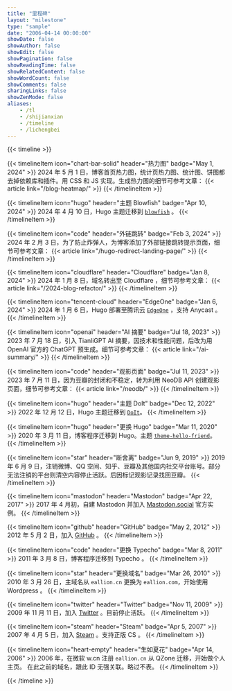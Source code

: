 ```yaml
---
title: "里程碑"
layout: "milestone"
type: "sample"
date: "2006-04-14 00:00:00"
showDate: false
showAuthor: false
showEdit: false
showPagination: false
showReadingTime: false
showRelatedContent: false
showWordCount: false
showComments: false
sharingLinks: false
showZenMode: false
aliases:
    - /tl
    - /shijianxian
    - /timeline
    - /lichengbei
---
```


<style>
    .thumbnail {
        min-width: 180px;
    }
    @media (min-width: 640px) {
        .thumbnail {
            min-width: 300px;
        }
    }
    ol li {
        list-style-type: none;
    }
</style>

{{< timeline >}}

{{< timelineItem icon="chart-bar-solid" header="热力图" badge="May 1, 2024" >}}
2024 年 5 月 1 日，博客首页热力图，统计页热力图、统计图、饼图都去掉依赖库和插件。用 CSS 和 JS 实现。生成热力图的细节可参考文章：
{{< article link="/blog-heatmap/" >}}
{{< /timelineItem >}}

{{< timelineItem icon="hugo" header="主题 Blowfish" badge="Apr 10, 2024" >}}
2024 年 4 月 10 日，Hugo 主题迁移到 <code><a href="https://github.com/nunocoracao/blowfish" target="_blank" rel="noopener noreferrer">blowfish</a></code> 。
{{< /timelineItem >}}

{{< timelineItem icon="code" header="外链跳转" badge="Feb 3, 2024" >}}
2024 年 2 月 3 日，为了防止炸弹人，为博客添加了外部链接跳转提示页面，细节可参考文章：
{{< article link="/hugo-redirect-landing-page/" >}}
{{< /timelineItem >}}

{{< timelineItem icon="cloudflare" header="Cloudflare" badge="Jan 8, 2024" >}}
2024 年 1 月 8 日，域名转出至 Cloudflare ，细节可参考文章：
{{< article link="/2024-blog-refactor/" >}}
{{< /timelineItem >}}

{{< timelineItem icon="tencent-cloud" header="EdgeOne" badge="Jan 6, 2024" >}}
2024 年 1 月 6 日，Hugo 部署至腾讯云 <code><a href="https://e5n.cc/s/teo" target="_blank" rel="noopener noreferrer">EdgeOne</a></code> ，支持 Anycast 。
{{< /timelineItem >}}

{{< timelineItem icon="openai" header="AI 摘要" badge="Jul 18, 2023" >}}
2023 年 7 月 18 日，引入 TianliGPT AI 摘要，因技术和性能问题，后改为用 OpenAI 官方的 ChatGPT 预生成。细节可参考文章：
{{< article link="/ai-summary/" >}}
{{< /timelineItem >}}

{{< timelineItem icon="code" header="观影页面" badge="Jul 11, 2023" >}}
2023 年 7 月 11 日，因为豆瓣的封闭和不稳定，转为利用 NeoDB API 创建观影页面，细节可参考文章：
{{< article link="/neodb/" >}}
{{< /timelineItem >}}

{{< timelineItem icon="hugo" header="主题 DoIt" badge="Dec 12, 2022" >}}
2022 年 12 月 12 日，Hugo 主题迁移到 <code><a href="https://github.com/HEIGE-PCloud/DoIt" target="_blank" rel="noopener noreferrer">DoIt</a></code>。
{{< /timelineItem >}}

{{< timelineItem icon="hugo" header="更换 Hugo" badge="Mar 11, 2020" >}}
2020 年 3 月 11 日，博客程序迁移到 Hugo。主题 <code><a href="https://github.com/panr/hugo-theme-hello-friend" target="_blank" rel="noopener noreferrer">theme-hello-friend</a></code>。
{{< /timelineItem >}}

{{< timelineItem icon="star" header="断舍离" badge="Jun 9, 2019" >}}
2019 年 6 月 9 日，注销微博、QQ 空间、知乎、豆瓣及其他国内社交平台账号。部分无法注销的平台则清空内容停止活跃。后因标记观影记录找回豆瓣。
{{< /timelineItem >}}

{{< timelineItem icon="mastodon" header="Mastodon" badge="Apr 22, 2017" >}}
2017 年 4 月初，自建 Mastodon 并加入 <a href="https://mastodon.social/@eallion/3726552" target="_blank" rel="noopener noreferrer">Mastodon.social</a> 官方实例。
{{< /timelineItem >}}

{{< timelineItem icon="github" header="GitHub" badge="May 2, 2012" >}}
2012 年 5 月 2 日，加入 <a href="https://github.com/eallion?tab=overview&from=2012-05-01&to=2012-05-31" target="_blank" rel="noopener noreferrer">GitHub</a> 。
{{< /timelineItem >}}

{{< timelineItem icon="code" header="更换 Typecho" badge="Mar 8, 2011" >}}
2011 年 3 月 8 日，博客程序迁移到 Typecho 。
{{< /timelineItem >}}

{{< timelineItem icon="star" header="更换域名" badge="Mar 26, 2010" >}}
2010 年 3 月 26 日，主域名从 <code>eallion.cn</code> 更换为 <code>eallion.com</code>，开始使用 Wordpress 。
{{< /timelineItem >}}

{{< timelineItem icon="twitter" header="Twitter" badge="Nov 11, 2009" >}}
2009 年 11 月 11 日，加入 <a href="https://twitter.com/eallion/" target="_blank" rel="noopener noreferrer">Twitter</a> 。目前停止活跃。
{{< /timelineItem >}}

{{< timelineItem icon="steam" header="Steam" badge="Apr 5, 2007" >}}
2007 年 4 月 5 日，加入 <a href="https://steamcommunity.com/id/eallion/badges/1" target="_blank" rel="noopener noreferrer">Steam</a> 。支持正版 CS 。
{{< /timelineItem >}}

{{< timelineItem icon="heart-empty" header="生如夏花" badge="Apr 14, 2006" >}}
2006 年，在微软 w.cn 注册 <code>eallion.cn</code> 从 QZone 迁移，开始做个人主页。
在此之前的域名，跟此 ID 无强关联。略过不表。
{{< /timelineItem >}}

{{< /timeline >}}
